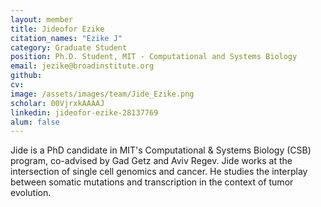 ```yaml
---
layout: member
title: Jideofor Ezike
citation_names: "Ezike J"
category: Graduate Student
position: Ph.D. Student, MIT - Computational and Systems Biology
email: jezike@broadinstitute.org
github: 
cv:
image: /assets/images/team/Jide_Ezike.png
scholar: 00VjrxkAAAAJ
linkedin: jideofor-ezike-28137769
alum: false
---
```


Jide is a PhD candidate in MIT's Computational & Systems Biology (CSB) program, co-advised by Gad Getz and Aviv Regev. Jide works at the intersection of single cell genomics and cancer. He studies the interplay between somatic mutations and transcription in the context of tumor evolution.
